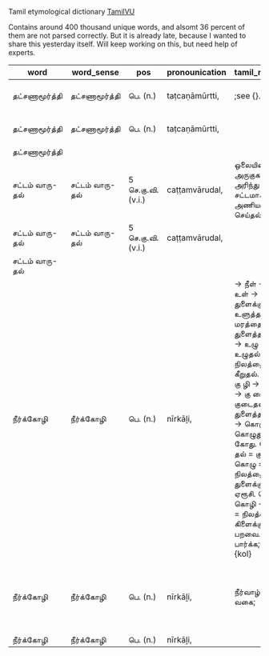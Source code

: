 Tamil etymological dictionary
[TamilVU](http://stream1.tamilvu.in/etytamildict/TamilDemo.aspx)

Contains around 400 thousand unique words, and alsomt 36 percent of them are not parsed correctly. But it is already late, because I wanted to share this yesterday itself. Will keep working on this, but need help of experts.

|word|word_sense|pos|pronounication|tamil_meaning|english_meaning|reference|etymology|example|alternatives|unparsed_content|
|---|---|---|---|---|----|----|---|----|----|-----|
|தட்சணாமூர்த்தி|தட்சணாமூர்த்தி|பெ.     (n.)|taṭcaṇāmūrtti,| ;see {}. ||||||// // // // // // // தட்சிணாமூர்த்தி பார்க்க // |
|தட்சணாமூர்த்தி|தட்சணாமூர்த்தி|பெ.     (n.)|taṭcaṇāmūrtti,|||  (சங்.அக.); ||||// // // // // // // தட்சிணாமூர்த்தி பார்க்க |
|தட்சணாமூர்த்தி||||||||||// // |
|சட்டம் வாரு-தல்|சட்டம் வாரு-தல்|5 செ.கு.வி.     (v.i.)|caṭṭamvārudal,| ஒலையின் அருகுகளை அரிந்து எழுது சட்டமாக அணியஞ் செய்தல்; |to remove the ribs in {} and make it suitable for writing         (செஅக.);        .|| [சட்டம் + வாரு-,] |||// // // // // // // // // |
|சட்டம் வாரு-தல்|சட்டம் வாரு-தல்|5 செ.கு.வி.     (v.i.)|caṭṭamvārudal,|||||||// // // // // // |
|சட்டம் வாரு-தல்||||||||||// // |
|நீர்க்கோழி|நீர்க்கோழி|பெ.     (n.)|nīrkāḻi,| → நீள் → நீர். உள் → உளு துளைக்கும் புழு. உளுத்தல் = புழு மரத்தைத் துளைத்தல். உளு → உழு → உழுதல் = நிலத்தைக் கீறுதல். குள் → கு ழி → கு ழை → கு  டை . குடைதல் = துளைத்தல். குழி → கொழு → கொழுது → கோது. கோது தல் = குடைதல். கொழு = நிலத்தைத் துளைக்கும் ஏரூசி. கொழு → கொழி → கோழி = நிலத்தைக் கிளைக்கும் பறவை. கோழி பார்க்க;see {kol} ||||||// // // // // // // // // // // // // நுல் //  (நீட்சிக்கருத்து வேர்); // நுல் → நெல் → நெ ள் → நெரு → நெகிழ் //  (நெகிள்); // |
|நீர்க்கோழி|நீர்க்கோழி|பெ.     (n.)|nīrkāḻi,| நீர்வாழ் பறவை வகை; |water fowl.|| [நீர் + கோழி.] |//  "நீர்க்கோழிக் கூய்ப் பெயர்க் குந்து"     (புறநா. 395.);    . ||// // // // // // // // // // // // // நுல் //  (நீட்சிக்கருத்து வேர்); // நுல் → நெல் → நெ ள் → நெரு → நெகிழ் //  (நெகிள்); |
|நீர்க்கோழி|நீர்க்கோழி|பெ.     (n.)|nīrkāḻi,|||||||// // // // // // |
